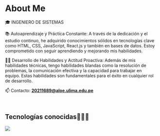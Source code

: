 <h1>
   About Me
</h1>

<p align="left">
🎓 INGENIERO DE SISTEMAS

📚 Autoaprendizaje y Práctica Constante: A través de la dedicación y el estudio continuo, he adquirido conocimientos sólidos en tecnologías clave como HTML, CSS, JavaScript, React.js y también en bases de datos. Estoy comprometido con seguir aprendiendo y mejorando mis habilidades.

👨‍💼 Desarrollo de Habilidades y Actitud Proactiva: Además de mis habilidades técnicas, tengo habilidades blandas como la resolución de problemas, la comunicación efectiva y la capacidad para trabajar en equipo. Estas habilidades son fundamentales para el éxito en cualquier rol de desarrollo.

📫 Contacto: **20211689@aloe.ulima.edu.pe**
  </p>
<br>

<h2 >Tecnologías conocidas👨🏻‍💻</h2>
<!--tech stack icons-->
<p align="left">
  <a href="https://skillicons.dev">
    <img src="https://skillicons.dev/icons?i=html,css,js,bootstrap,tailwind,nodejs,vite,react,ts,git,github,powershell,npm,notion,nextjs,mysql,mongodb,jquery&perline=9" />
  </a>
</p>
<br>
<!-------------------------->


  
  
  
